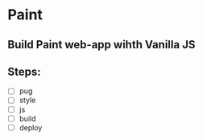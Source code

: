 # Paint

## Build Paint web-app wihth Vanilla JS

## Steps:
- [ ] pug
- [ ] style
- [ ] js
- [ ] build
- [ ] deploy
